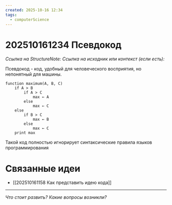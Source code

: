 ```yaml
---
created: 2025-10-16 12:34
tags:
  - computerScience
---
```

# 202510161234 Псевдокод

*Ссылка на StructureNote:* 
*Ссылка на исходник или контекст (если есть):* 

Псевдокод - код, удобный для человеческого восприятия, но непонятный для машины.

```
function maximum(A, B, C)
    if A > B
        if A > C
            max ← A
        else
            max ← C
    else
        if B > C
            max ← B
        else
            max ← C
    print max
```

Такой код полностью игнорирует синтаксические правила языков программирования

# Связанные идеи

- [[202510161158 Как представить идею кода]]
---

*Что стоит развить? Какие вопросы возникли?*

